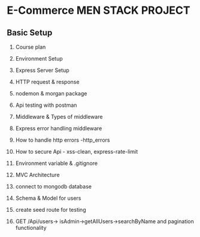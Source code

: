 # E-Commerce MEN STACK PROJECT

## Basic Setup

1. Course plan

2. Environment Setup

3. Express Server Setup
4. HTTP request & response
5. nodemon & morgan package
6. Api testing with postman
7. Middleware & Types of middleware
8. Express error handling middleware
9. How to handle http errors -http_errors
10. How to secure Api - xss-clean, express-rate-limit
11. Environment variable & .gitignore
12. MVC Architecture
13. connect to mongodb database
14. Schema & Model for users
15. create seed route for testing
16. GET /Api/users-> isAdmin->getAllUsers->searchByName and pagination functionality
